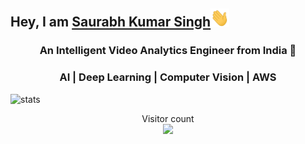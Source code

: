 <h2>Hey, I am <a href="https://www.linkedin.com/in/saurabh-kumar-singh-006947128/">Saurabh Kumar Singh</a><img src="https://raw.githubusercontent.com/ABSphreak/ABSphreak/master/gifs/Hi.gif" width="30px"></h2> 

<h3 align="center">An Intelligent Video Analytics Engineer from India 👾</h3>
<h3 align="center">AI | Deep Learning | Computer Vision | AWS</h3>  

![stats](https://github-readme-stats.vercel.app/api?username=imSrbh)


<p align="center"> 
  Visitor count<br>
  <img src="https://profile-counter.glitch.me/imSrbh/count.svg" />

</p>

